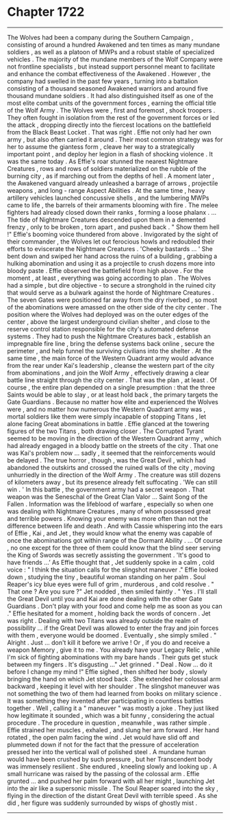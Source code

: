 
# Chapter 1722


---

The Wolves had been a company during the Southern Campaign , consisting of around a hundred Awakened and ten times as many mundane soldiers , as well as a platoon of MWPs and a robust stable of specialized vehicles . The majority of the mundane members of the Wolf Company were not frontline specialists , but instead support personnel meant to facilitate and enhance the combat effectiveness of the Awakened .
However , the company had swelled in the past few years , turning into a battalion consisting of a thousand seasoned Awakened warriors and around five thousand mundane soldiers . It had also distinguished itself as one of the most elite combat units of the government forces , earning the official title of the Wolf Army .
The Wolves were , first and foremost , shock troopers . They often fought in isolation from the rest of the government forces or led the attack , dropping directly into the fiercest locations on the battlefield from the Black Beast Locket .
That was right . Effie not only had her own army , but also often carried it around . Their most common strategy was for her to assume the giantess form , cleave her way to a strategically important point , and deploy her legion in a flash of shocking violence .
It was the same today .
As Effie's roar stunned the nearest Nightmare Creatures , rows and rows of soldiers materialized on the rubble of the burning city , as if marching out from the depths of hell .
A moment later , the Awakened vanguard already unleashed a barrage of arrows , projectile weapons , and long - range Aspect Abilities .
At the same time , heavy artillery vehicles launched concussive shells , and the lumbering MWPs came to life , the barrels of their armaments blooming with fire .
The melee fighters had already closed down their ranks , forming a loose phalanx .
... The tide of Nightmare Creatures descended upon them in a demented frenzy , only to be broken , torn apart , and pushed back .
" Show them hell !"
Effie's booming voice thundered from above .
Invigorated by the sight of their commander , the Wolves let out ferocious howls and redoubled their efforts to eviscerate the Nightmare Creatures .
'Cheeky bastards ... '
She bent down and swiped her hand across the ruins of a building , grabbing a hulking abomination and using it as a projectile to crush dozens more into bloody paste .
Effie observed the battlefield from high above .
For the moment , at least , everything was going according to plan .
The Wolves had a simple , but dire objective - to secure a stronghold in the ruined city that would serve as a bulwark against the horde of Nightmare Creatures .
The seven Gates were positioned far away from the dry riverbed , so most of the abominations were amassed on the other side of the city center . The position where the Wolves had deployed was on the outer edges of the center , above the largest underground civilian shelter , and close to the reserve control station responsible for the city's automated defense systems .
They had to push the Nightmare Creatures back , establish an impregnable fire line , bring the defense systems back online , secure the perimeter , and help funnel the surviving civilians into the shelter .
At the same time , the main force of the Western Quadrant army would advance from the rear under Kai's leadership , cleanse the western part of the city from abominations , and join the Wolf Army , effectively drawing a clear battle line straight through the city center .
That was the plan , at least .
Of course , the entire plan depended on a single presumption : that the three Saints would be able to slay , or at least hold back , the primary targets the Gate Guardians .
Because no matter how elite and experienced the Wolves were , and no matter how numerous the Western Quadrant army was , mortal soldiers like them were simply incapable of stopping Titans , let alone facing Great abominations in battle .
Effie glanced at the towering figures of the two Titans , both drawing closer . The Corrupted Tyrant seemed to be moving in the direction of the Western Quadrant army , which had already engaged in a bloody battle on the streets of the city .
That one was Kai's problem now ... sadly , it seemed that the reinforcements would be delayed .
The true horror , though , was the Great Devil , which had abandoned the outskirts and crossed the ruined walls of the city , moving unhurriedly in the direction of the Wolf Army .
The creature was still dozens of kilometers away , but its presence already felt suffocating .
'We can still win . '
In this battle , the government army had a secret weapon . That weapon was the Seneschal of the Great Clan Valor ...
Saint Song of the Fallen .
Information was the lifeblood of warfare , especially so when one was dealing with Nightmare Creatures , many of whom possessed great and terrible powers . Knowing your enemy was more often than not the difference between life and death .
And with Cassie whispering into the ears of Effie , Kai , and Jet , they would know what the enemy was capable of once the abominations got within range of the Dormant Ability .
... Of course , no one except for the three of them could know that the blind seer serving the King of Swords was secretly assisting the government .
'It's good to have friends …’
As Effie thought that , Jet suddenly spoke in a calm , cold voice :
" I think the situation calls for the slingshot maneuver ."
Effie looked down , studying the tiny , beautiful woman standing on her palm . Soul Reaper's icy blue eyes were full of grim , murderous , and cold resolve .
" That one ? Are you sure ?"
Jet nodded , then smiled faintly .
" Yes . I'll stall the Great Devil until you and Kai are done dealing with the other Gate Guardians . Don't play with your food and come help me as soon as you can ."
Effie hesitated for a moment , holding back the words of concern .
Jet was right . Dealing with two Titans was already outside the realm of possibility ... if the Great Devil was allowed to enter the fray and join forces with them , everyone would be doomed .
Eventually , she simply smiled .
" Alright . Just ... don't kill it before we arrive ! Or , if you do and receive a weapon Memory , give it to me . You already have your Legacy Relic , while I'm sick of fighting abominations with my bare hands . Their guts get stuck between my fingers . It's disgusting ..."
Jet grinned .
" Deal . Now ... do it before I change my mind !"
Effie sighed , then shifted her body , slowly bringing the hand on which Jet stood back . She extended her colossal arm backward , keeping it level with her shoulder .
The slingshot maneuver was not something the two of them had learned from books on military science . It was something they invented after participating in countless battles together .
Well , calling it a " maneuver " was mostly a joke . They just liked how legitimate it sounded , which was a bit funny , considering the actual procedure .
The procedure in question , meanwhile , was rather simple .
Effie strained her muscles , exhaled , and slung her arm forward .
Her hand rotated , the open palm facing the wind . Jet would have slid off and plummeted down if not for the fact that the pressure of acceleration pressed her into the vertical wall of polished steel . A mundane human would have been crushed by such pressure , but her Transcendent body was immensely resilient . She endured , kneeling slowly and looking up .
A small hurricane was raised by the passing of the colossal arm . Effie grunted ... and pushed her palm forward with all her might , launching Jet into the air like a supersonic missile .
The Soul Reaper soared into the sky , flying in the direction of the distant Great Devil with terrible speed .
As she did , her figure was suddenly surrounded by wisps of ghostly mist .

---

